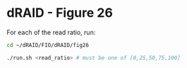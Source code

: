 # dRAID - Figure 26

For each of the read ratio, run:
```Bash
cd ~/dRAID/FIO/dRAID/fig26

./run.sh <read_ratio> # must be one of [0,25,50,75,100]
```